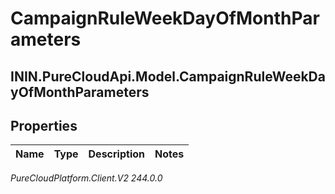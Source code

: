 # CampaignRuleWeekDayOfMonthParameters

## ININ.PureCloudApi.Model.CampaignRuleWeekDayOfMonthParameters

## Properties

|Name | Type | Description | Notes|
|------------ | ------------- | ------------- | -------------|



_PureCloudPlatform.Client.V2 244.0.0_
